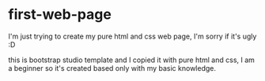 # first-web-page
I'm just trying to create my pure html and css web page, I'm sorry if it's ugly :D

this is bootstrap studio template and I copied it with pure html and css, I am a beginner so it's created based only with my basic knowledge. 
